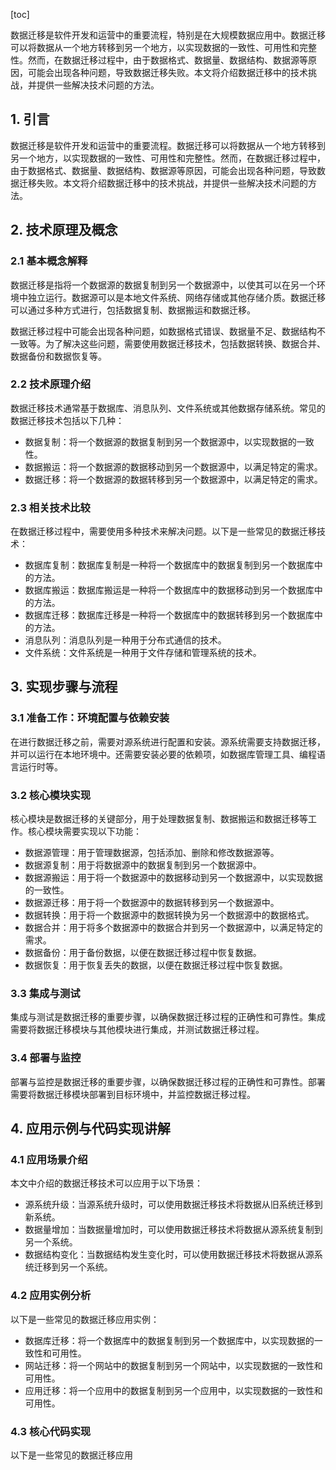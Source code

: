 
[toc]                    
                
                
数据迁移是软件开发和运营中的重要流程，特别是在大规模数据应用中。数据迁移可以将数据从一个地方转移到另一个地方，以实现数据的一致性、可用性和完整性。然而，在数据迁移过程中，由于数据格式、数据量、数据结构、数据源等原因，可能会出现各种问题，导致数据迁移失败。本文将介绍数据迁移中的技术挑战，并提供一些解决技术问题的方法。

## 1. 引言

数据迁移是软件开发和运营中的重要流程。数据迁移可以将数据从一个地方转移到另一个地方，以实现数据的一致性、可用性和完整性。然而，在数据迁移过程中，由于数据格式、数据量、数据结构、数据源等原因，可能会出现各种问题，导致数据迁移失败。本文将介绍数据迁移中的技术挑战，并提供一些解决技术问题的方法。

## 2. 技术原理及概念

### 2.1 基本概念解释

数据迁移是指将一个数据源的数据复制到另一个数据源中，以使其可以在另一个环境中独立运行。数据源可以是本地文件系统、网络存储或其他存储介质。数据迁移可以通过多种方式进行，包括数据复制、数据搬运和数据迁移。

数据迁移过程中可能会出现各种问题，如数据格式错误、数据量不足、数据结构不一致等。为了解决这些问题，需要使用数据迁移技术，包括数据转换、数据合并、数据备份和数据恢复等。

### 2.2 技术原理介绍

数据迁移技术通常基于数据库、消息队列、文件系统或其他数据存储系统。常见的数据迁移技术包括以下几种：

- 数据复制：将一个数据源的数据复制到另一个数据源中，以实现数据的一致性。
- 数据搬运：将一个数据源的数据移动到另一个数据源中，以满足特定的需求。
- 数据迁移：将一个数据源的数据转移到另一个数据源中，以满足特定的需求。

### 2.3 相关技术比较

在数据迁移过程中，需要使用多种技术来解决问题。以下是一些常见的数据迁移技术：

- 数据库复制：数据库复制是一种将一个数据库中的数据复制到另一个数据库中的方法。
- 数据库搬运：数据库搬运是一种将一个数据库中的数据移动到另一个数据库中的方法。
- 数据库迁移：数据库迁移是一种将一个数据库中的数据转移到另一个数据库中的方法。
- 消息队列：消息队列是一种用于分布式通信的技术。
- 文件系统：文件系统是一种用于文件存储和管理系统的技术。

## 3. 实现步骤与流程

### 3.1 准备工作：环境配置与依赖安装

在进行数据迁移之前，需要对源系统进行配置和安装。源系统需要支持数据迁移，并可以运行在本地环境中。还需要安装必要的依赖项，如数据库管理工具、编程语言运行时等。

### 3.2 核心模块实现

核心模块是数据迁移的关键部分，用于处理数据复制、数据搬运和数据迁移等工作。核心模块需要实现以下功能：

- 数据源管理：用于管理数据源，包括添加、删除和修改数据源等。
- 数据源复制：用于将数据源中的数据复制到另一个数据源中。
- 数据源搬运：用于将一个数据源中的数据移动到另一个数据源中，以实现数据的一致性。
- 数据源迁移：用于将一个数据源中的数据转移到另一个数据源中。
- 数据转换：用于将一个数据源中的数据转换为另一个数据源中的数据格式。
- 数据合并：用于将多个数据源中的数据合并到另一个数据源中，以满足特定的需求。
- 数据备份：用于备份数据，以便在数据迁移过程中恢复数据。
- 数据恢复：用于恢复丢失的数据，以便在数据迁移过程中恢复数据。

### 3.3 集成与测试

集成与测试是数据迁移的重要步骤，以确保数据迁移过程的正确性和可靠性。集成需要将数据迁移模块与其他模块进行集成，并测试数据迁移过程。

### 3.4 部署与监控

部署与监控是数据迁移的重要步骤，以确保数据迁移过程的正确性和可靠性。部署需要将数据迁移模块部署到目标环境中，并监控数据迁移过程。

## 4. 应用示例与代码实现讲解

### 4.1 应用场景介绍

本文中介绍的数据迁移技术可以应用于以下场景：

- 源系统升级：当源系统升级时，可以使用数据迁移技术将数据从旧系统迁移到新系统。
- 数据量增加：当数据量增加时，可以使用数据迁移技术将数据从源系统复制到另一个系统。
- 数据结构变化：当数据结构发生变化时，可以使用数据迁移技术将数据从源系统迁移到另一个系统。

### 4.2 应用实例分析

以下是一些常见的数据迁移应用实例：

- 数据库迁移：将一个数据库中的数据复制到另一个数据库中，以实现数据的一致性和可用性。
- 网站迁移：将一个网站中的数据复制到另一个网站中，以实现数据的一致性和可用性。
- 应用迁移：将一个应用中的数据复制到另一个应用中，以实现数据的一致性和可用性。

### 4.3 核心代码实现

以下是一些常见的数据迁移应用

